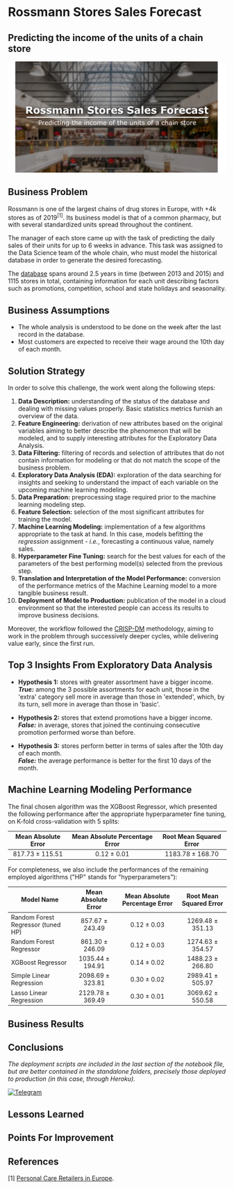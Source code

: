 # Rossmann Stores Sales Forecast

## Predicting the income of the units of a chain store

![](cover.png)

## Business Problem

Rossmann is one of the largest chains of drug stores in Europe, with +4k stores as of 2019<sup>\[1\]</sup>. Its business model is that of a common pharmacy, but with several standardized units spread throughout the continent.

The manager of each store came up with the task of predicting the daily sales of their units for up to 6 weeks in advance. This task was assigned to the Data Science team of the whole chain, who must model the historical database in order to generate the desired forecasting. 

The [database](https://www.kaggle.com/c/rossmann-store-sales) spans around 2.5 years in time (between 2013 and 2015) and 1115 stores in total, containing information for each unit describing factors such as promotions, competition, school and state holidays and seasonality.

## Business Assumptions

- The whole analysis is understood to be done on the week after the last record in the database.
- Most customers are expected to receive their wage around the 10th day of each month.

## Solution Strategy

In order to solve this challenge, the work went along the following steps:
1. **Data Description:** understanding of the status of the database and dealing with missing values properly. Basic statistics metrics furnish an overview of the data.  
2. **Feature Engineering:** derivation of new attributes based on the original variables aiming to better describe the phenomenon that will be modeled, and to supply interesting attributes for the Exploratory Data Analysis.
3. **Data Filtering:** filtering of records and selection of attributes that do not contain information for modeling or that do not match the scope of the business problem.
4. **Exploratory Data Analysis (EDA):** exploration of the data searching for insights and seeking to understand the impact of each variable on the upcoming machine learning modeling.
5. **Data Preparation:** preprocessing stage required prior to the machine learning modeling step.
6. **Feature Selection:** selection of the most significant attributes for training the model.
7. **Machine Learning Modeling:** implementation of a few algorithms appropriate to the task at hand. In this case, models befitting the *regression* assignment - *i.e.*, forecasting a continuous value, namely sales.
8. **Hyperparameter Fine Tuning:** search for the best values for each of the parameters of the best performing model(s) selected from the previous step.
9. **Translation and Interpretation of the Model Performance:** conversion of the performance metrics of the Machine Learning model to a more tangible business result.
10. **Deployment of Model to Production:** publication of the model in a cloud environment so that the interested people can access its results to improve business decisions.

Moreover, the workflow followed the [CRISP-DM](https://www.datascience-pm.com/crisp-dm-2/) methodology, aiming to work in the problem through successively deeper cycles, while delivering value early, since the first run. 

## Top 3 Insights From Exploratory Data Analysis

- **Hypothesis 1:** stores with greater assortment have a bigger income.  
   ***True:*** among the 3 possible assortments for each unit, those in the 'extra' category sell more in average than those in 'extended', which, by its turn, sell more in average than those in 'basic'.

- **Hypothesis 2:** stores that extend promotions have a bigger income.  
   ***False:*** in average, stores that joined the continuing consecutive promotion performed worse than before.

- **Hypothesis 3:** stores perform better in terms of sales after the 10th day of each month.  
   ***False:*** the average performance is better for the first 10 days of the month.

## Machine Learning Modeling Performance

The final chosen algorithm was the XGBoost Regressor, which presented the following performance after the appropriate hyperparameter fine tuning, on K-fold cross-validation with 5 splits:  

| Mean Absolute Error | Mean Absolute Percentage Error | Root Mean Squared Error |
| :----: | :----: | :----: |
| 817.73 &pm; 115.51 | 0.12 &pm; 0.01 | 1183.78 &pm; 168.70 |

For completeness, we also include the performances of the remaining employed algorithms ("HP" stands for "hyperparameters"):

| Model Name | Mean Absolute Error | Mean Absolute Percentage Error | Root Mean Squared Error |
| ---- | :----: | :----: | :----: |
| Random Forest Regressor (tuned HP) | 857.67 &pm; 243.49 | 0.12 &pm; 0.03| 1269.48 &pm; 351.13 |
| Random Forest Regressor|	861.30 &pm; 246.09	| 0.12 &pm; 0.03 | 1274.63 &pm; 354.57 |
| XGBoost Regressor	| 1035.44 &pm; 194.91	| 0.14 &pm; 0.02 | 1488.23 &pm; 266.80 |
| Simple Linear Regression | 2098.69 &pm; 323.81 | 0.30 &pm; 0.02 | 2989.41 &pm; 505.97 |
| Lasso Linear Regression |	2129.78 &pm; 369.49 | 0.30 &pm; 0.01 | 3069.62 &pm; 550.58 |

## Business Results	



## Conclusions

*The deployment scripts are included in the last section of the notebook file, but are better contained in the standalone folders, precisely those deployed to production (in this case, through Heroku).*

[<img alt="Telegram" src="https://img.shields.io/badge/Telegram-2CA5E0?style=for-the-badge&logo=telegram&logoColor=white"/>](https://t.me/rossmann_sales_forecast_bot)

## Lessons Learned

## Points For Improvement

## References
\[1\] [Personal Care Retailers in Europe](https://www.retail-index.com/sectors/personalcareretailersineurope.aspx).
